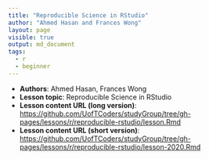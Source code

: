 ```yaml
---
title: "Reproducible Science in RStudio"
author: "Ahmed Hasan and Frances Wong"
layout: page
visible: true
output: md_document
tags:
  - r
  - beginner
---
```


 - **Authors**: Ahmed Hasan, Frances Wong
 - **Lesson topic**: Reproducible Science in RStudio
 - **Lesson content URL (long version)**: <https://github.com/UofTCoders/studyGroup/tree/gh-pages/lessons/r/reproducible-rstudio/lesson.Rmd>
 - **Lesson content URL (short version)**: <https://github.com/UofTCoders/studyGroup/tree/gh-pages/lessons/r/reproducible-rstudio/lesson-2020.Rmd>

